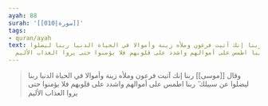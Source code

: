 ```yaml
---
ayah: 88
surah: '[[010|سورة]]'
tags:
- quran/ayah
text: وقال موسى ربنا إنك آتيت فرعون وملأه زينة وأموالا في الحياة الدنيا ربنا ليضلوا
  عن سبيلك ۖ ربنا اطمس على أموالهم واشدد على قلوبهم فلا يؤمنوا حتى يروا العذاب الأليم
---
```

> وقال [[موسى]] ربنا إنك آتيت فرعون وملأه زينة وأموالا في الحياة الدنيا ربنا ليضلوا عن سبيلك ۖ ربنا اطمس على أموالهم واشدد على قلوبهم فلا يؤمنوا حتى يروا العذاب الأليم
